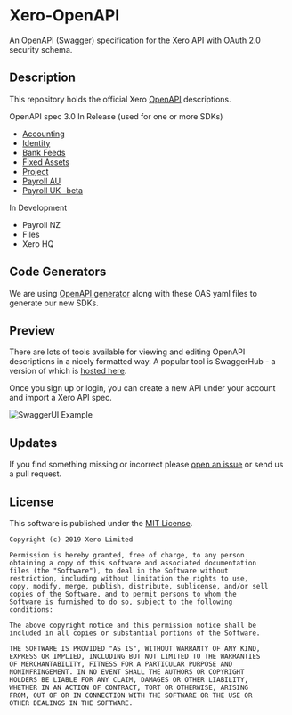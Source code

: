 # Xero-OpenAPI
An OpenAPI (Swagger) specification for the Xero API with OAuth 2.0 security schema.

## Description
This repository holds the official Xero [OpenAPI](https://www.openapis.org/) descriptions.   

OpenAPI spec 3.0
In Release (used for one or more SDKs)
* [Accounting](https://raw.githubusercontent.com/XeroAPI/Xero-OpenAPI/master/accounting-yaml/xero_accounting.yaml)
* [Identity](https://raw.githubusercontent.com/XeroAPI/Xero-OpenAPI/master/identity-yaml/xero-identity.yaml)
* [Bank Feeds](https://raw.githubusercontent.com/XeroAPI/Xero-OpenAPI/master/bankfeeds-yaml/xero_bankfeeds.yaml)
* [Fixed Assets](https://raw.githubusercontent.com/XeroAPI/Xero-OpenAPI/master/assets-yaml/xero_assets.yaml)
* [Project](https://raw.githubusercontent.com/XeroAPI/Xero-OpenAPI/master/projects-yaml/Xero-projects.yaml)
* [Payroll AU](https://raw.githubusercontent.com/XeroAPI/Xero-OpenAPI/master/payroll-au-yaml/xero-payroll-au.yaml)
* [Payroll UK -beta](https://raw.githubusercontent.com/XeroAPI/Xero-OpenAPI/master/payroll-uk-yaml/xero-payroll-uk.yaml)

In Development
* Payroll NZ
* Files
* Xero HQ

## Code Generators
We are using [OpenAPI generator](https://github.com/OpenAPITools/openapi-generator) along with these OAS yaml files to generate our new SDKs.

## Preview
There are lots of tools available for viewing and editing OpenAPI descriptions in a nicely formatted way. A popular tool is SwaggerHub - a version of which is [hosted here](https://app.swaggerhub.com/home). 

Once you sign up or login, you can create a new API under your account and import a Xero API spec.

![SwaggerUI Example](images/import-api.png)

## Updates
If you find something missing or incorrect please [open an issue](https://github.com/XeroAPI/Xero-OpenAPI/issues/new) or send us a pull request.

## License

This software is published under the [MIT License](http://en.wikipedia.org/wiki/MIT_License).

	Copyright (c) 2019 Xero Limited

	Permission is hereby granted, free of charge, to any person
	obtaining a copy of this software and associated documentation
	files (the "Software"), to deal in the Software without
	restriction, including without limitation the rights to use,
	copy, modify, merge, publish, distribute, sublicense, and/or sell
	copies of the Software, and to permit persons to whom the
	Software is furnished to do so, subject to the following
	conditions:

	The above copyright notice and this permission notice shall be
	included in all copies or substantial portions of the Software.

	THE SOFTWARE IS PROVIDED "AS IS", WITHOUT WARRANTY OF ANY KIND,
	EXPRESS OR IMPLIED, INCLUDING BUT NOT LIMITED TO THE WARRANTIES
	OF MERCHANTABILITY, FITNESS FOR A PARTICULAR PURPOSE AND
	NONINFRINGEMENT. IN NO EVENT SHALL THE AUTHORS OR COPYRIGHT
	HOLDERS BE LIABLE FOR ANY CLAIM, DAMAGES OR OTHER LIABILITY,
	WHETHER IN AN ACTION OF CONTRACT, TORT OR OTHERWISE, ARISING
	FROM, OUT OF OR IN CONNECTION WITH THE SOFTWARE OR THE USE OR
	OTHER DEALINGS IN THE SOFTWARE.

